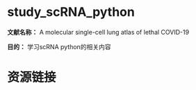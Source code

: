 # study_scRNA_python
**文献名称：** A molecular single-cell lung atlas of lethal COVID-19

**目的：** 学习scRNA python的相关内容
# 资源链接
